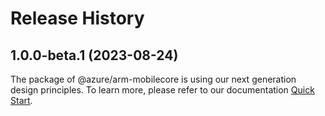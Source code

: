 # Release History
    
## 1.0.0-beta.1 (2023-08-24)

The package of @azure/arm-mobilecore is using our next generation design principles. To learn more, please refer to our documentation [Quick Start](https://aka.ms/js-track2-quickstart).
